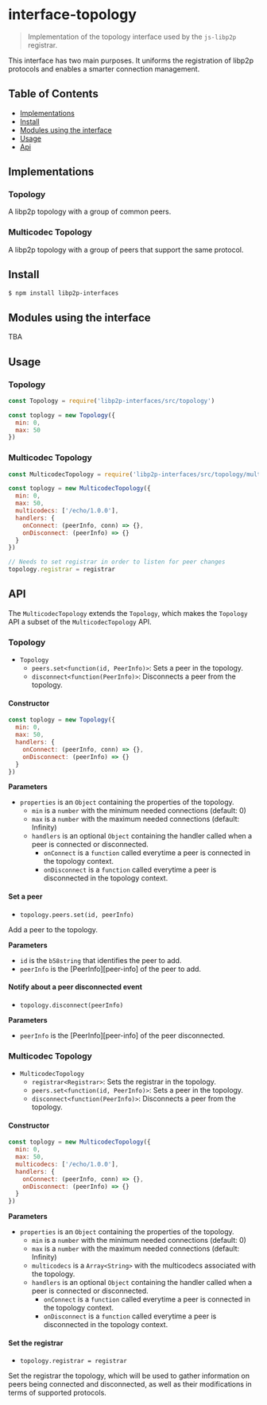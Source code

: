 interface-topology
========================

> Implementation of the topology interface used by the `js-libp2p` registrar.

This interface has two main purposes. It uniforms the registration of libp2p protocols and enables a smarter connection management.

## Table of Contents

- [Implementations](#implementations)
- [Install](#install)
- [Modules using the interface](#modulesUsingTheInterface)
- [Usage](#usage)
- [Api](#api)

## Implementations

### Topology

A libp2p topology with a group of common peers.

### Multicodec Topology

A libp2p topology with a group of peers that support the same protocol.

## Install

```sh
$ npm install libp2p-interfaces
```

## Modules using the interface

TBA

## Usage

###  Topology

```js
const Topology = require('libp2p-interfaces/src/topology')

const toplogy = new Topology({
  min: 0,
  max: 50
})
```

### Multicodec Topology

```js
const MulticodecTopology = require('libp2p-interfaces/src/topology/multicodec-topology')

const toplogy = new MulticodecTopology({
  min: 0,
  max: 50,
  multicodecs: ['/echo/1.0.0'],
  handlers: {
    onConnect: (peerInfo, conn) => {},
    onDisconnect: (peerInfo) => {}
  }
})

// Needs to set registrar in order to listen for peer changes
topology.registrar = registrar
```

## API

The `MulticodecTopology` extends the `Topology`, which makes the `Topology` API a subset of the `MulticodecTopology` API.

###  Topology

- `Topology`
  - `peers.set<function(id, PeerInfo)>`: Sets a peer in the topology.
  - `disconnect<function(PeerInfo)>`: Disconnects a peer from the topology.

#### Constructor

```js
const toplogy = new Topology({
  min: 0,
  max: 50,
  handlers: {
    onConnect: (peerInfo, conn) => {},
    onDisconnect: (peerInfo) => {}
  }
})
```

**Parameters**
- `properties` is an `Object` containing the properties of the topology.
  - `min` is a `number` with the minimum needed connections (default: 0)
  - `max` is a `number` with the maximum needed connections (default: Infinity)
  - `handlers` is an optional `Object` containing the handler called when a peer is connected or disconnected.
    - `onConnect` is a `function` called everytime a peer is connected in the topology context.
    - `onDisconnect` is a `function` called everytime a peer is disconnected in the topology context.

#### Set a peer

- `topology.peers.set(id, peerInfo)`

Add a peer to the topology.

**Parameters**
- `id` is the `b58string` that identifies the peer to add.
- `peerInfo` is the [PeerInfo][peer-info] of the peer to add.

#### Notify about a peer disconnected event

- `topology.disconnect(peerInfo)`

**Parameters**
- `peerInfo` is the [PeerInfo][peer-info] of the peer disconnected.

###  Multicodec Topology

- `MulticodecTopology`
  - `registrar<Registrar>`: Sets the registrar in the topology.
  - `peers.set<function(id, PeerInfo)>`: Sets a peer in the topology.
  - `disconnect<function(PeerInfo)>`: Disconnects a peer from the topology.

#### Constructor

```js
const toplogy = new MulticodecTopology({
  min: 0,
  max: 50,
  multicodecs: ['/echo/1.0.0'],
  handlers: {
    onConnect: (peerInfo, conn) => {},
    onDisconnect: (peerInfo) => {}
  }
})
```

**Parameters**
- `properties` is an `Object` containing the properties of the topology.
  - `min` is a `number` with the minimum needed connections (default: 0)
  - `max` is a `number` with the maximum needed connections (default: Infinity)
  - `multicodecs` is a `Array<String>` with the multicodecs associated with the topology.
  - `handlers` is an optional `Object` containing the handler called when a peer is connected or disconnected.
    - `onConnect` is a `function` called everytime a peer is connected in the topology context.
    - `onDisconnect` is a `function` called everytime a peer is disconnected in the topology context.

#### Set the registrar

- `topology.registrar = registrar`

Set the registrar the topology, which will be used to gather information on peers being connected and disconnected, as well as their modifications in terms of supported protocols.
